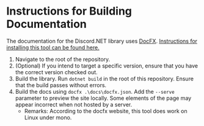 # Instructions for Building Documentation

The documentation for the Discord.NET library uses [DocFX][docfx-main]. [Instructions for installing this tool can be found here.][docfx-installing]

1. Navigate to the root of the repository.
2. (Optional) If you intend to target a specific version, ensure that you
have the correct version checked out.
3. Build the library. Run `dotnet build` in the root of this repository.
 Ensure that the build passes without errors.
4. Build the docs using `docfx .\docs\docfx.json`. Add the `--serve` parameter
to preview the site locally. Some elements of the page may appear incorrect
when not hosted by a server.
      - Remarks: According to the docfx website, this tool does work on Linux under mono.

[docfx-main]: https://dotnet.github.io/docfx/
[docfx-installing]: https://dotnet.github.io/docfx/tutorial/docfx_getting_started.html
